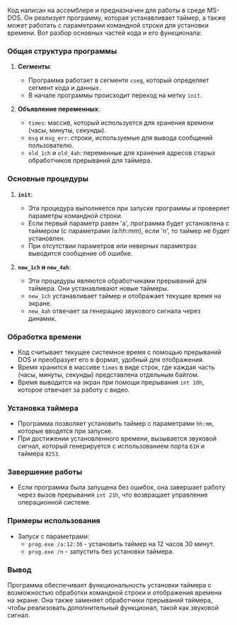 Код написан на ассемблере и предназначен для работы в среде MS-DOS. Он реализует программу, которая устанавливает таймер, а также может работать с параметрами командной строки для установки времени. Вот разбор основных частей кода и его функционала:

### Общая структура программы

1. **Сегменты**:
   - Программа работает в сегменте `cseg`, который определяет сегмент кода и данных.
   - В начале программы происходит переход на метку `init`.

2. **Объявление переменных**:
   - `times`: массив, который используется для хранения времени (часы, минуты, секунды).
   - `msg` и `msg_err`: строки, используемые для вывода сообщений пользователю.
   - `old_1ch` и `old_4ah`: переменные для хранения адресов старых обработчиков прерываний для таймера.

### Основные процедуры

1. **`init`**:
   - Эта процедура выполняется при запуске программы и проверяет параметры командной строки.
   - Если первый параметр равен 'a', программа будет установлена с таймером (с параметрами /a:hh:mm), если 'n', то таймер не будет установлен.
   - При отсутствии параметров или неверных параметрах выводится сообщение об ошибке.

2. **`new_1ch` и `new_4ah`**:
   - Эти процедуры являются обработчиками прерываний для таймера. Они устанавливают новые таймеры.
   - `new_1ch` устанавливает таймер и отображает текущее время на экране.
   - `new_4ah` отвечает за генерацию звукового сигнала через динамик.

### Обработка времени

- Код считывает текущее системное время с помощью прерываний DOS и преобразует его в формат, удобный для отображения.
- Время хранится в массиве `times` в виде строк, где каждая часть (часы, минуты, секунды) представлена отдельным байтом.
- Время выводится на экран при помощи прерывания `int 10h`, которое отвечает за работу с видео.

### Установка таймера

- Программа позволяет установить таймер с параметрами `hh:mm`, которые вводятся при запуске.
- При достижении установленного времени, вызывается звуковой сигнал, который генерируется с использованием порта `61H` и таймера `8253`.

### Завершение работы

- Если программа была запущена без ошибок, она завершает работу через вызов прерывания `int 21h`, что возвращает управление операционной системе.

### Примеры использования

- Запуск с параметрами:
  - `prog.exe /a:12:30` - установить таймер на 12 часов 30 минут.
  - `prog.exe /n` - запустить без установки таймера.

### Вывод

Программа обеспечивает функциональность установки таймера с возможностью обработки командной строки и отображения времени на экране. Она также заменяет обработчики прерываний таймера, чтобы реализовать дополнительный функционал, такой как звуковой сигнал.